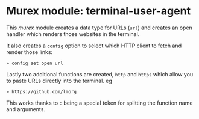 # Murex module: terminal-user-agent

This _murex_ module creates a data type for URLs (`url`) and creates an open
handler which renders those websites in the terminal.

It also creates a `config` option to select which HTTP client to fetch and
render those links:

    » config set open url

Lastly two additional functions are created, `http` and `https` which allow you
to paste URLs directly into the terminal. eg

    » https://github.com/lmorg

This works thanks to `:` being a special token for splitting the function name
and arguments.